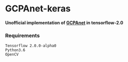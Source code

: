 # GCPAnet-keras
#### Unofficial implementation of [GCPAnet](https://github.com/JosephChenHub/GCPANet/blob/master/GCPANet.pdf) in tensorflow-2.0

### Requirements
```
Tensorflow 2.0.0-alpha0
Python3.6
OpenCV
```

